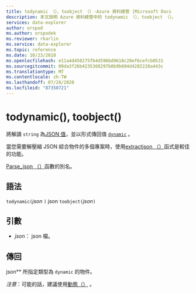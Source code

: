 ```yaml
---
title: todynamic （）、toobject （）-Azure 資料總管 |Microsoft Docs
description: 本文說明 Azure 資料總管中的 todynamic （）、toobject （）。
services: data-explorer
author: orspod
ms.author: orspodek
ms.reviewer: rkarlin
ms.service: data-explorer
ms.topic: reference
ms.date: 10/23/2018
ms.openlocfilehash: e11a4d450275fb4d596bd9618c20ef6cefcb0531
ms.sourcegitcommit: 09da3f26b4235368297b8b9b604d4282228a443c
ms.translationtype: MT
ms.contentlocale: zh-TW
ms.lasthandoff: 07/28/2020
ms.locfileid: "87350721"
---
```

# <a name="todynamic-toobject"></a>todynamic(), toobject()

將解讀 `string` 為[JSON 值](https://json.org/)，並以形式傳回值 [`dynamic`](./scalar-data-types/dynamic.md) 。 

當您需要解壓縮 JSON 綜合物件的多個專案時，使用[extractjson （）](./extractjsonfunction.md)函式是較佳的功能。

[Parse_json （）](./parsejsonfunction.md)函數的別名。

## <a name="syntax"></a>語法

`todynamic(`*json* `)` 
 json `toobject(`*json*`)`

## <a name="arguments"></a>引數

* *json*： json 檔。

## <a name="returns"></a>傳回

json** 所指定類型為 `dynamic` 的物件。

*注意*：可能的話，建議使用[動態（）](./scalar-data-types/dynamic.md) 。
